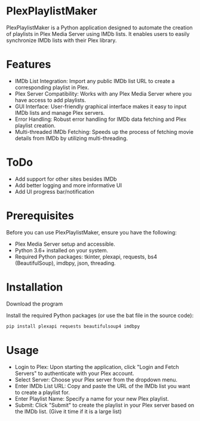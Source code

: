 # PlexPlaylistMaker
PlexPlaylistMaker is a Python application designed to automate the creation of playlists in Plex Media Server using IMDb lists. It enables users to easily synchronize IMDb lists with their Plex library.

# Features
* IMDb List Integration: Import any public IMDb list URL to create a corresponding playlist in Plex.
* Plex Server Compatibility: Works with any Plex Media Server where you have access to add playlists.
* GUI Interface: User-friendly graphical interface makes it easy to input IMDb lists and manage Plex servers.
* Error Handling: Robust error handling for IMDb data fetching and Plex playlist creation.
* Multi-threaded IMDb Fetching: Speeds up the process of fetching movie details from IMDb by utilizing multi-threading.

# ToDo
* Add support for other sites besides IMDb
* Add better logging and more informative UI
* Add UI progress bar/notification

# Prerequisites
Before you can use PlexPlaylistMaker, ensure you have the following:

* Plex Media Server setup and accessible.
* Python 3.6+ installed on your system.
* Required Python packages: tkinter, plexapi, requests, bs4 (BeautifulSoup), imdbpy, json, threading.

# Installation
Download the program

Install the required Python packages (or use the bat file in the source code):

```bash
pip install plexapi requests beautifulsoup4 imdbpy
```

# Usage
* Login to Plex: Upon starting the application, click "Login and Fetch Servers" to authenticate with your Plex account.
* Select Server: Choose your Plex server from the dropdown menu.
* Enter IMDb List URL: Copy and paste the URL of the IMDb list you want to create a playlist for.
* Enter Playlist Name: Specify a name for your new Plex playlist.
* Submit: Click "Submit" to create the playlist in your Plex server based on the IMDb list. (Give it time if it is a large list)
